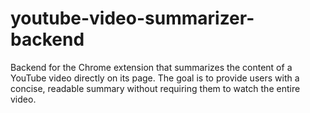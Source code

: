 # youtube-video-summarizer-backend
Backend for the Chrome extension that summarizes the content of a YouTube video directly on its page. The goal is to provide users with a concise, readable summary without requiring them to watch the entire video.
